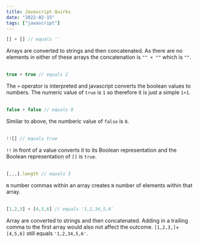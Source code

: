 ```yaml
---
title: Javascript Quirks
date: "2022-02-15"
tags: ["javascript"]
---
```

```javascript
[] + [] // equals ''
```
Arrays are converted to strings and then concatenated. As there are no elements in either of these arrays the concatenation is `"" + ""` which is `""`.
<br><br>

```javascript
true + true // equals 2
```
The `+` operator is interpreted and javascript converts the boolean values to numbers. The numeric value of `true` is `1` so therefore it is just a simple `1+1`.
<br><br>

```javascript
false + false // equals 0
```
Similar to above, the numberic value of `false` is `0`.
<br><br>

```javascript
!![] // equals true
```
`!!` in front of a value converts it to its Boolean representation and the Boolean representation of `[]` is `true`.
<br><br>

```javascript
[,,,].length // equals 3
```
`N` number commas within an array creates `N` number of elements within that array.
<br><br>

```javascript
[1,2,3] + [4,5,6] // equals '1,2,34,5,6'
```
Array are converted to strings and then concatenated. Adding in a trailing comma to the first array would also not affect the outcome.
`[1,2,3,]`+ `[4,5,6]` still equals `'1,2,34,5,6'`.
